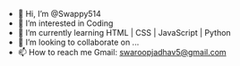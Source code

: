 - 👋 Hi, I’m @Swappy514
- 👀 I’m interested in Coding
- 🌱 I’m currently learning HTML | CSS | JavaScript | Python 
- 💞️ I’m looking to collaborate on ...
- 📫 How to reach me Gmail: swaroopjadhav5@gmail.com

<!---
Swappy514/Swappy514 is a ✨ special ✨ repository because its `README.md` (this file) appears on your GitHub profile.
You can click the Preview link to take a look at your changes.
--->
